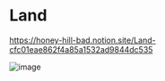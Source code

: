 # Land

https://honey-hill-bad.notion.site/Land-cfc01eae862f4a85a1532ad9844dc535

![image](https://user-images.githubusercontent.com/43821982/233756864-eff64359-f52d-43b0-9d9b-97e7f26bc129.png)
